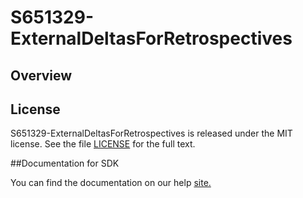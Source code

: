 S651329-ExternalDeltasForRetrospectives
=========================

## Overview


## License

S651329-ExternalDeltasForRetrospectives is released under the MIT license.  See the file [LICENSE](./LICENSE) for the full text.

##Documentation for SDK

You can find the documentation on our help [site.](https://help.rallydev.com/apps/2.1/doc/)

